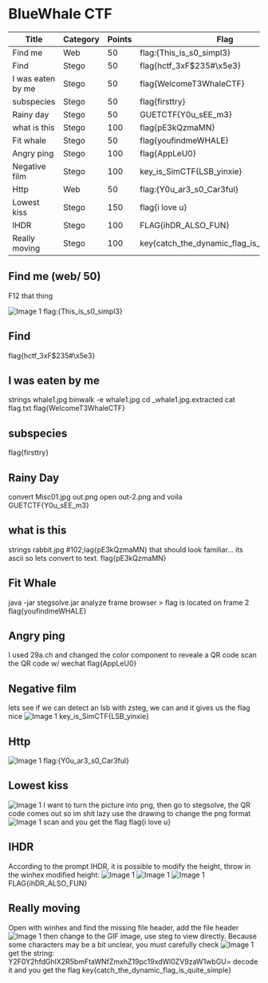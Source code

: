 # BlueWhale CTF


Title                         	| Category     | Points   | Flag
------------------------------- | ------------ | -------  | ---------------------------------------
Find me		      				|Web	     |50		|flag:{This_is_s0_simpl3}
Find		     			 	|Stego	     |50		|flag{hctf_3xF$235#\x5e3}
I was eaten by me		      	|Stego	     |50		|flag{WelcomeT3WhaleCTF}
subspecies						|Stego 		 |50 		|flag{firsttry}
Rainy day						|Stego		 |50 		|GUETCTF{Y0u_sEE_m3}
what is this 					|Stego 		 |100 		|flag{pE3kQzmaMN}
Fit whale						|Stego		 |50		|flag{youfindmeWHALE}
Angry ping 						|Stego 		 |100 		|flag{AppLeU0}
Negative film					|Stego 		 |100		|key_is_SimCTF{LSB_yinxie}
Http		 					|Web		 |50		|flag:{Y0u_ar3_s0_Car3ful}
Lowest kiss						|Stego		 |150		|flag{i love u}
IHDR 							|Stego 		 |100 		|FLAG{ihDR_ALSO_FUN}
Really moving 					|Stego		 |100		|key{catch_the_dynamic_flag_is_quite_simple}

##  Find me (web/ 50)

F12 that thing

![Image 1](https://github.com/ScripTeaseCTF/CTF/tree/master/WhaleCTF/images/findme.png)
flag:{This_is_s0_simpl3}


## Find 
flag{hctf_3xF$235#\x5e3}

## I was eaten by me 
strings whale1.jpg
binwalk -e whale1.jpg
cd _whale1.jpg.extracted
cat flag.txt
flag{WelcomeT3WhaleCTF}


## subspecies

flag{firsttry}

## Rainy Day 
convert Misc01.jpg out.png 
open out-2.png and voila
GUETCTF{Y0u_sEE_m3}


## what is this 
strings rabbit.jpg 
#102;&#108;&#97;&#103;&#123;&#112;&#69;&#51;&#107;&#81;&#122;&#109;&#97;&#77;&#78;&#125;
that should look familiar... its ascii so lets convert to text.
flag{pE3kQzmaMN}

## Fit Whale 
java -jar stegsolve.jar
analyze frame browser > flag is located on frame 2 
flag{youfindmeWHALE}

## Angry ping 
I used 29a.ch and changed the color component to reveale a QR code 
scan the QR code w/ wechat 
flag{AppLeU0}

## Negative film	
lets see if we can detect an lsb with zsteg, we can and it gives us the flag nice
![Image 1](https://github.com/ScripTeaseCTF/CTF/images/negativefilm.png)
key_is_SimCTF{LSB_yinxie}

## Http
![Image 1](https://github.com/ScripTeaseCTF/CTF/images/http.png)
flag:{Y0u_ar3_s0_Car3ful}

## Lowest kiss 
![Image 1](https://github.com/ScripTeaseCTF/CTF/images/lowestkiss1.png)
I want to turn the picture into png, then go to stegsolve, the QR code comes out so im shit lazy use the drawing to change the png format
![Image 1](https://github.com/ScripTeaseCTF/CTF/images/lowestkiss2.png)
scan and you get the flag
flag{i love u}

## IHDR 
According to the prompt IHDR, it is possible to modify the height, throw in the winhex modified height:
![Image 1](https://github.com/ScripTeaseCTF/CTF/images/lowestkiss1.png)
![Image 1](https://github.com/ScripTeaseCTF/CTF/images/lowestkiss2.png)
![Image 1](https://github.com/ScripTeaseCTF/CTF/images/lowestkiss3.png)
FLAG{ihDR_ALSO_FUN}

## Really moving 
Open with winhex and find the missing file header, add the file header
![Image 1](https://github.com/ScripTeaseCTF/CTF/images/reallymov1.png)
then change to the GIF image, use steg to view directly.
Because some characters may be a bit unclear, you must carefully check
![Image 1](https://github.com/ScripTeaseCTF/CTF/images/reallymov2.png)
get the string: Y2F0Y2hfdGhlX2R5bmFtaWNfZmxhZ19pc19xdWl0ZV9zaW1wbGU=
decode it and you get the flag 
key{catch_the_dynamic_flag_is_quite_simple}
